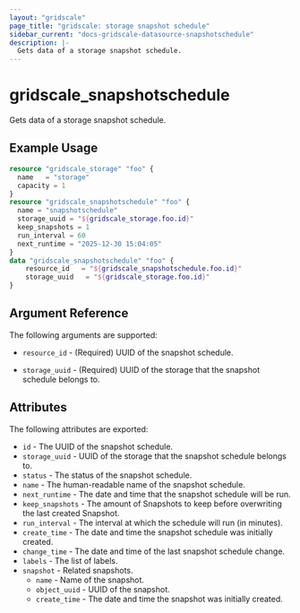 ```yaml
---
layout: "gridscale"
page_title: "gridscale: storage snapshot schedule"
sidebar_current: "docs-gridscale-datasource-snapshotschedule"
description: |-
  Gets data of a storage snapshot schedule.
---
```


# gridscale_snapshotschedule

Gets data of a storage snapshot schedule.

## Example Usage

```terraform
resource "gridscale_storage" "foo" {
  name   = "storage"
  capacity = 1
}
resource "gridscale_snapshotschedule" "foo" {
  name = "snapshotschedule"
  storage_uuid = "${gridscale_storage.foo.id}"
  keep_snapshots = 1
  run_interval = 60
  next_runtime = "2025-12-30 15:04:05"
}
data "gridscale_snapshotschedule" "foo" {
	resource_id   = "${gridscale_snapshotschedule.foo.id}"
	storage_uuid   = "${gridscale_storage.foo.id}"
}
```

## Argument Reference

The following arguments are supported:

* `resource_id` - (Required) UUID of the snapshot schedule.

* `storage_uuid` - (Required) UUID of the storage that the snapshot schedule belongs to.

## Attributes

The following attributes are exported:

* `id` - The UUID of the snapshot schedule.
* `storage_uuid` - UUID of the storage that the snapshot schedule belongs to.
* `status` - The status of the snapshot schedule.
* `name` - The human-readable name of the snapshot schedule.
* `next_runtime` - The date and time that the snapshot schedule will be run.
* `keep_snapshots` - The amount of Snapshots to keep before overwriting the last created Snapshot.
* `run_interval` - The interval at which the schedule will run (in minutes).
* `create_time` - The date and time the snapshot schedule was initially created.
* `change_time` - The date and time of the last snapshot schedule change.
* `labels` - The list of labels.
* `snapshot` - Related snapshots.
    * `name` - Name of the snapshot.
    * `object_uuid` - UUID of the snapshot.
    * `create_time` - The date and time the snapshot was initially created.

